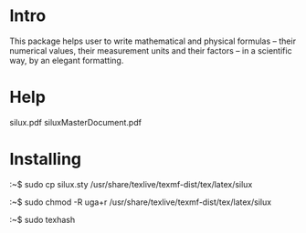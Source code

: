 # Intro

This package helps user to write mathematical and physical formulas 
– their numerical values, their measurement units and their factors – 
in a scientific way, by an elegant formatting.

# Help

silux.pdf
siluxMasterDocument.pdf


# Installing
:~$ sudo cp silux.sty /usr/share/texlive/texmf-dist/tex/latex/silux

:~$ sudo chmod -R uga+r /usr/share/texlive/texmf-dist/tex/latex/silux

:~$ sudo texhash


